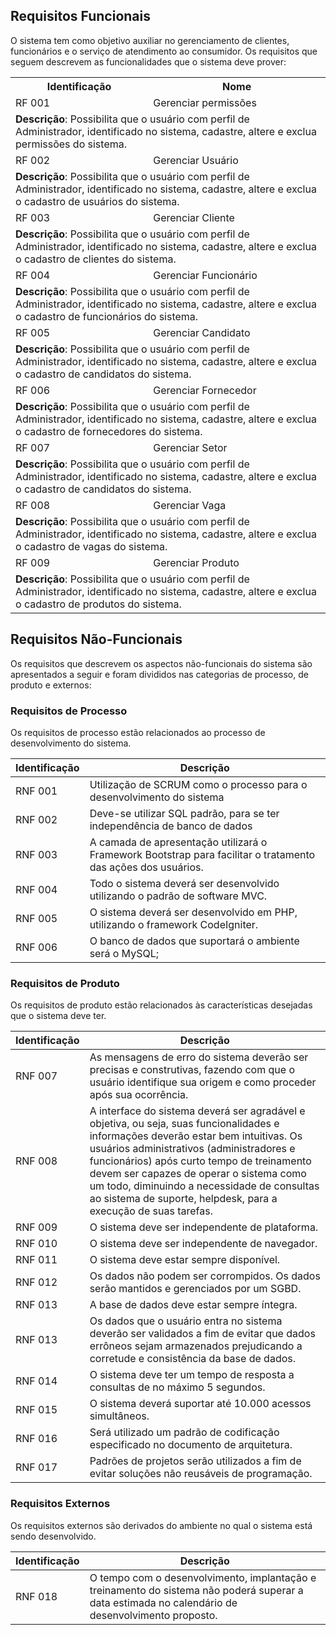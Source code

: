 ## Requisitos Funcionais

O sistema tem como objetivo auxiliar no gerenciamento de clientes, funcionários e o serviço de atendimento ao consumidor. Os requisitos que seguem descrevem as funcionalidades que o sistema deve prover:

<table>
<!--start table-->

<tr>
<th>Identificação</th>
<th>Nome</th>
</tr>

<tr>
<td>RF 001</td>
<td>Gerenciar permissões</td>
<tr>
<td colspan = "2">
<strong>Descrição</strong>: Possibilita que o usuário com perfil de Administrador, identificado no sistema, cadastre, altere e exclua permissões do sistema.
</td>
</tr>

<tr>
<td>RF 002</td>
<td>Gerenciar Usuário</td>
<tr>
<td colspan = "2">
<strong>Descrição</strong>: Possibilita que o usuário com perfil de Administrador, identificado no sistema, cadastre, altere e exclua o cadastro de usuários do sistema.
</td>
</tr>

<tr>
<td>RF 003</td>
<td>Gerenciar Cliente</td>
<tr>
<td colspan = "2">
<strong>Descrição</strong>: Possibilita que o usuário com perfil de Administrador, identificado no sistema, cadastre, altere e exclua o cadastro de clientes do sistema.
</td>
</tr>

<tr>
<td>RF 004</td>
<td>Gerenciar Funcionário</td>
<tr>
<td colspan = "2">
<strong>Descrição</strong>: Possibilita que o usuário com perfil de Administrador, identificado no sistema, cadastre, altere e exclua o cadastro de funcionários do sistema.
</td>
</tr>

<tr>
<td>RF 005</td>
<td>Gerenciar Candidato</td>
<tr>
<td colspan = "2">
<strong>Descrição</strong>: Possibilita que o usuário com perfil de Administrador, identificado no sistema, cadastre, altere e exclua o cadastro de candidatos do sistema.
</td>
</tr>

<tr>
<td>RF 006</td>
<td>Gerenciar Fornecedor</td>
<tr>
<td colspan = "2">
<strong>Descrição</strong>: Possibilita que o usuário com perfil de Administrador, identificado no sistema, cadastre, altere e exclua o cadastro de fornecedores do sistema.
</td>
</tr>

<tr>
<td>RF 007</td>
<td>Gerenciar Setor</td>
<tr>
<td colspan = "2">
<strong>Descrição</strong>: Possibilita que o usuário com perfil de Administrador, identificado no sistema, cadastre, altere e exclua o cadastro de candidatos do sistema.
</td>
</tr>


<tr>
<td>RF 008</td>
<td>Gerenciar Vaga</td>
<tr>
<td colspan = "2">
<strong>Descrição</strong>: Possibilita que o usuário com perfil de Administrador, identificado no sistema, cadastre, altere e exclua o cadastro de vagas do sistema.
</td>
</tr>

<tr>
<td>RF 009</td>
<td>Gerenciar Produto</td>
<tr>
<td colspan = "2">
<strong>Descrição</strong>: Possibilita que o usuário com perfil de Administrador, identificado no sistema, cadastre, altere e exclua o cadastro de produtos do sistema.
</td>
</tr>



<!--end of table-->
</table>

## Requisitos Não-Funcionais

Os requisitos que descrevem os aspectos não-funcionais do sistema são apresentados a seguir e foram divididos nas categorias de processo, de produto e externos:

### Requisitos de Processo
Os requisitos de processo estão relacionados ao processo de desenvolvimento do sistema.

Identificação	| Descrição
--- | ---
RNF 001	| Utilização de SCRUM como o processo para o desenvolvimento do sistema
RNF 002	| Deve-se utilizar SQL padrão, para se ter independência de banco de dados
RNF 003	| A camada de apresentação utilizará o Framework Bootstrap para facilitar o tratamento das ações dos usuários.
RNF 004	| Todo o sistema deverá ser desenvolvido utilizando o padrão de software MVC.
RNF 005	| O sistema deverá ser desenvolvido em PHP, utilizando o framework CodeIgniter.
RNF 006	| 	O banco de dados que suportará o ambiente será o MySQL;


### Requisitos de Produto
Os requisitos de produto estão relacionados às características desejadas que o sistema deve ter.

Identificação	| Descrição
--- | ---
RNF 007	| As mensagens de erro do sistema deverão ser precisas e construtivas, fazendo com que o usuário identifique sua origem e como proceder após sua ocorrência.
RNF 008	| A interface do sistema deverá ser agradável e objetiva, ou seja, suas funcionalidades e informações deverão estar bem intuitivas. Os usuários administrativos (administradores e funcionários) após curto tempo de treinamento devem ser capazes de operar o sistema como um todo, diminuindo a necessidade de consultas ao sistema de suporte, helpdesk, para a execução de suas tarefas.
RNF 009	| O sistema deve ser independente de   plataforma.
RNF 010	| O sistema deve ser independente de navegador.
RNF 011	| O sistema deve estar sempre disponível.
RNF 012	| Os dados não podem ser corrompidos. Os dados serão mantidos e gerenciados por um SGBD.
RNF 013	| A base de dados deve estar sempre íntegra.
RNF 013	| Os dados que o usuário entra no sistema deverão ser validados a fim de evitar que dados errôneos sejam armazenados prejudicando a corretude e consistência da base de dados.
RNF 014	| O sistema deve ter um tempo de resposta a consultas de no máximo 5 segundos.
RNF 015	| O sistema deverá suportar até 10.000 acessos simultâneos.
RNF 016	| Será utilizado um padrão de codificação especificado no documento de arquitetura.
RNF 017	| Padrões de projetos serão utilizados a fim de evitar soluções não reusáveis de programação.

### Requisitos Externos
Os requisitos externos são derivados do ambiente no qual o sistema está sendo desenvolvido.

Identificação	| Descrição
--- | ---
RNF 018	| O tempo com o desenvolvimento, implantação e treinamento do sistema não poderá superar a data estimada no calendário de desenvolvimento proposto.
